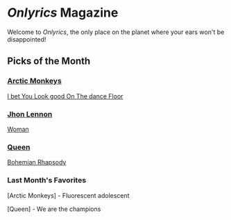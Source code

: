 # _Onlyrics_ Magazine

Welcome to _Onlyrics_, the only place on the planet where your ears won't be disappointed!



## Picks of the Month

### [Arctic Monkeys](/writer/arctic_monkeys.md)

[I bet You Look good On The dance Floor](song/feb/i_bet_you_look_good_on_the_dancefloor.md)

### [Jhon Lennon](writer/john_lennon.md)

[Woman](song/feb/woman.md)

### [Queen](writer/queen.md)

[Bohemian Rhapsody](song/feb/Bohemian_Rhapsody.md)

### Last Month's Favorites

[Arctic Monkeys] - Fluorescent adolescent

[Queen] - We are the champions